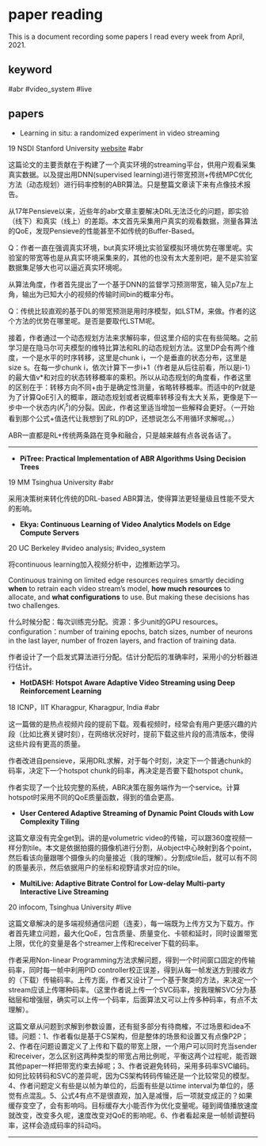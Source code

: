 # paper reading

This is a document recording some papers I read every week from April, 2021.

## keyword

#abr #video_system #live

## papers

+ Learning in situ: a randomized experiment in video streaming

19 NSDI Stanford University [website](https://puffer.stanford.edu)  #abr

这篇论文的主要贡献在于构建了一个真实环境的streaming平台，供用户观看采集真实数据。以及提出用DNN(supervised learning)进行带宽预测+传统MPC优化方法（动态规划）进行码率控制的ABR算法。只是整篇文章读下来有点像技术报告。

从17年Pensieve以来，近些年的abr文章主要解决DRL无法泛化的问题，即实验（线下）和真实（线上）的差距。本文首先采集用户真实的观看数据，测量各算法的QoE，发现Pensieve的性能甚至不如传统的Buffer-Based。

Q：作者一直在强调真实环境，but真实环境比实验室模拟环境优势在哪里呢。实验室的带宽等也是从真实环境采集来的，其他的也没有太大差别吧，是不是实验室数据集足够大也可以逼近真实环境呢。

从算法角度，作者首先提出了一个基于DNN的监督学习预测带宽，输入见p7左上角，输出为已知大小的视频的传输时间bin的概率分布。

Q：传统比较直观的基于DL的带宽预测是用时序模型，如LSTM，来做。作者的这个方法的优势在哪里呢。是否是要取代LSTM呢。

接着，作者通过一个动态规划方法来求解码率，但这里介绍的实在有些简略。之前学习是在隐马尔可夫模型的维特比算法和RL的动态规划方法。这里DP会有两个维度，一个是水平的时序转移，这里是chunk i，一个是垂直的状态分布，这里是size s。在每一步chunk i，依次计算下一步i+1（作者是从后往前看，所以是i-1）的最大值v*和对应的状态转移概率的乘积。所以从动态规划的角度看，作者这里的区别在于：转移方向不同+由于是确定性测量，省略转移概率。而适中的Pr就是为了计算QoE引入的概率，跟动态规划或者说概率转移没有太大关系，更像是下一步中一个状态内($K_i^{s}$)的分裂。因此，作者这里适当增加一些解释会更好。（一开始看到那个公式+值迭代让我想到了RL的DP，还想说怎么不用循环求解呢。。）

ABR一直都是RL+传统两条路在竞争和融合，只是越来越有点各说各话了。

------------------------------------------------------------------------------------------------------------------------------------------------------

+ **PiTree: Practical Implementation of ABR Algorithms Using Decision Trees**  

19 MM Tsinghua University  #abr

采用决策树来转化传统的DRL-based ABR算法，使得算法更轻量级且性能不受大的影响。

+ **Ekya: Continuous Learning of Video Analytics Models on Edge Compute Servers**  

20 UC Berkeley #video analysis; #video_system

将continuous learning加入视频分析中，边推断边学习。

Continuous training on limited edge resources requires smartly deciding **when** to retrain each video stream’s model, **how much resources** to allocate, and **what configurations** to use. But making these decisions has two challenges.    

什么时候分配：每次训练完分配。资源：多少unit的GPU resources。configuration：number of training epochs, batch sizes, number of neurons in the last layer, number of frozen layers, and fraction of training data.

作者设计了一个启发式算法进行分配。估计分配后的准确率时，采用小的分析器进行估计。

+ **HotDASH: Hotspot Aware Adaptive Video Streaming using Deep Reinforcement Learning**  

18 ICNP，IIT Kharagpur, Kharagpur, India #abr

这一篇做的是热点视频片段的提前下载。观看视频时，经常会有用户更感兴趣的片段（比如比赛关键时刻），在网络状况好时，提前下载这些片段的高清版本，使得这些片段有更高的质量。

作者改进自pensieve，采用DRL求解，对于每个时刻，决定下一个普通chunk的码率，决定下一个hotspot chunk的码率，再决定是否要下载hotspot chunk。

作者实现了一个比较完整的系统，ABR决策在服务端作为一个service。计算hotspot时采用不同的QoE质量函数，得到的值会更高。

+ **User Centered Adaptive Streaming of Dynamic Point Clouds with Low Complexity Tiling**

这篇文章没有完全get到。讲的是volumetric video的传输，可以跟360度视频一样分割tile。本文是依据拍摄的摄像机进行分割，从object中心映射到各个point，然后看该向量跟哪个摄像头的向量接近（我的理解）。分割成tile后，就可以有不同的质量表示，然后依据用户的坐标和视野请求对应的tile。

+ **MultiLive: Adaptive Bitrate Control for Low-delay Multi-party Interactive Live Streaming**

20 infocom, Tsinghua University  #live

这篇文章解决的是多端视频通信问题（连麦），每一端既为上传方又为下载方。作者首先建立问题，最大化QoE，包含质量、质量变化、卡顿和延时，同时设置带宽上限，优化的变量是各个streamer上传和receiver下载的码率。

作者采用Non-linear Programming方法求解问题，得到一个时间窗口固定的传输码率，同时每一帧中利用PID controller校正误差，得到从每一帧发送方到接收方的（下载）传输码率。上传方面，作者又设计了一个基于聚类的方法，来决定一个stream应该上传哪种码率。（这里作者说上传一个SVC码率，按我理解SVC分为基础层和增强层，确实可以上传一个码率，后面算法又可以上传多种码率，有点不太理解）。

这篇文章从问题到求解到参数设置，还有挺多部分有待商榷，不过场景和idea不错。问题：1、作者看似是基于CS架构，但是整体的场景和设置又有点像P2P；2、作者在问题设置定义了上传和下载的带宽上限，一个用户可以同时充当sender和receiver，怎么区别这两种类型的带宽占用比例呢，平衡这两个过程呢，能否跟其他paper一样把带宽约束去掉呢；3、作者说避免转码，采用多码率SVC编码。如何比较转码和SVC的差异呢，因为CS架构转码传输还是一个比较常见的模型。4、作者问题定义有些是以帧为单位的，后面有些是以time interval为单位的，感觉有点混乱。5、公式4有点不是很直观，加入是减慢，后一项就变成正的？如果缓存变空了，会有影响吗。目标缓存大小能否作为优化变量呢。碰到阈值播放速度就改变，改变多久呢，速度改变对QoE的影响呢。6、作者看起来是一帧帧调整码率，这样会造成码率的抖动吗。

------------------------------------------------------------------------------------------------------------------------------------------------------





